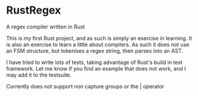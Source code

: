 # RustRegex
A regex compiler written in Rust

This is my first Rust project, and as such is simply an exercise in learning. It is also an exercise to learn a little about compilers. As such it does not use an FSM structure, but tokenises a regex string, then parses into an AST.

I have tried to write lots of tests, taking advantage of Rust's build in test framework. Let me know if you find an example that does not work, and I may add it to the testsuite.

Currently does not support non capture groups or the | operator
